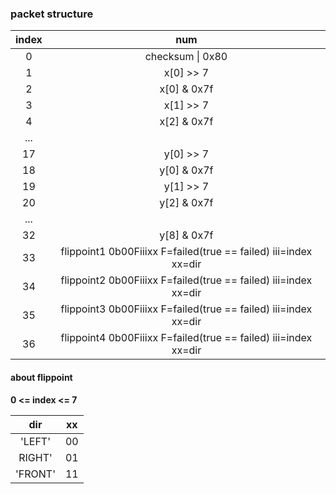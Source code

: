 ### packet structure

| index | num |  
| :------: | :------: |
| 0 |checksum &#x7C; 0x80
| 1 |  x[0] >> 7 |   
| 2 |  x[0] & 0x7f | 
| 3 |  x[1] >> 7  |
| 4 |  x[2] & 0x7f | 
| ...| |   
| 17 | y[0] >> 7 | 
| 18 | y[0] & 0x7f |  
| 19 | y[1] >> 7 |
| 20 | y[2] & 0x7f | 
| ... | |
| 32 | y[8] & 0x7f |
| 33 | flippoint1 0b00Fiiixx F=failed(true == failed) iii=index xx=dir |  
| 34 | flippoint2 0b00Fiiixx F=failed(true == failed) iii=index xx=dir |
| 35 | flippoint3 0b00Fiiixx F=failed(true == failed) iii=index xx=dir |
| 36 | flippoint4 0b00Fiiixx F=failed(true == failed) iii=index xx=dir |

#### about flippoint 
**0 <= index <= 7**  

| dir | xx |  
| :-----: | :-----: |  
| 'LEFT' | 00 |  
| RIGHT' | 01 |
| 'FRONT' | 11 |

 
  